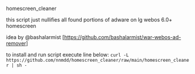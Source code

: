homescreen_cleaner


this script just nullifies all found portions of adware on lg webos 6.0+ homescreen

idea by @bashalarmist [https://github.com/bashalarmist/war-webos-ad-remover]

to install and run script execute line below:
```curl -L https://github.com/nnmdd/homescreen_cleaner/raw/main/homescreen_cleaner | sh -```
